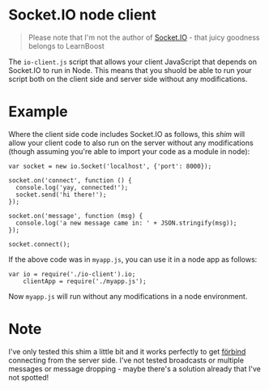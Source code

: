 # Socket.IO node client

> Please note that I'm not the author of [Socket.IO](https://github.com/LearnBoost/Socket.IO) - that juicy goodness belongs to LearnBoost

The `io-client.js` script that allows your client JavaScript that depends on Socket.IO to run in Node. This means that you shuold be able to run your script both on the client side and server side without any modifications.

# Example

Where the client side code includes Socket.IO as follows, this *shim* will allow your client code to also run on the server without any modifications (though assuming you're able to import your code as a module in node):

    var socket = new io.Socket('localhost', {'port': 8000});

    socket.on('connect', function () {
      console.log('yay, connected!');
      socket.send('hi there!');
    });

    socket.on('message', function (msg) {
      console.log('a new message came in: ' + JSON.stringify(msg));
    });

    socket.connect();

If the above code was in `myapp.js`, you can use it in a node app as follows:

    var io = require('./io-client').io;
        clientApp = require('./myapp.js');

Now `myapp.js` will run without any modifications in a node environment. 

# Note

I've only tested this shim a little bit and it works perfectly to get [förbind](http://github.com/remy/forbind) connecting from the server side.  I've not tested broadcasts or multiple messages or message dropping - maybe there's a solution already that I've not spotted!
